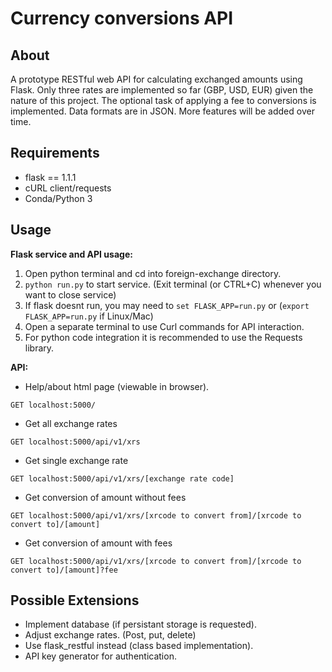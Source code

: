 # Currency conversions API

## About
A prototype RESTful web API for calculating exchanged amounts using Flask.
Only three rates are implemented so far (GBP, USD, EUR) given the nature of this project. 
The optional task of applying a fee to conversions is implemented.
Data formats are in JSON. More features will be added over time.

## Requirements
- flask == 1.1.1
- cURL client/requests
- Conda/Python 3

## Usage
**Flask service and API usage:**
1. Open python terminal and cd into foreign-exchange directory.
2. ``python run.py`` to start service. (Exit terminal (or CTRL+C) whenever you want to close service)
3. If flask doesnt run, you may need to ``set FLASK_APP=run.py`` or (``export FLASK_APP=run.py`` if Linux/Mac)
3. Open a separate terminal to use Curl commands for API interaction.
4. For python code integration it is recommended to use the Requests library.

**API:**

- Help/about html page (viewable in browser).
```` 
GET localhost:5000/
````
- Get all exchange rates
````
GET localhost:5000/api/v1/xrs
````
- Get single exchange rate
````
GET localhost:5000/api/v1/xrs/[exchange rate code]
````
- Get conversion of amount without fees
````
GET localhost:5000/api/v1/xrs/[xrcode to convert from]/[xrcode to convert to]/[amount]
````
- Get conversion of amount with fees
````
GET localhost:5000/api/v1/xrs/[xrcode to convert from]/[xrcode to convert to]/[amount]?fee
````

## Possible Extensions
 - Implement database (if persistant storage is requested).
 - Adjust exchange rates. (Post, put, delete)
 - Use flask_restful instead (class based implementation).
 - API key generator for authentication.
